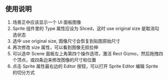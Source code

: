 ## 使用说明

1. 场景正中应该显示一个 UI 面板图像
2. Sprite 组件里的 Type 属性应设为 Sliced，这时 use original size 是取消勾选状态
3. 选中 use original size, 图像尺寸会恢复到贴图原始尺寸
4. 再次修改 size 属性，可以看到图像无损拉伸
5. 可以选中 Scene 面板左上角第四个操作选项，激活 Rect Gizmo，然后拖拽四个顶点，或四条边来修改图像的尺寸和位置
6. 点击 Sprite 属性最右边的 Editor 按钮，可以打开 Sprite Editor 编辑 Sprite 的切分方式